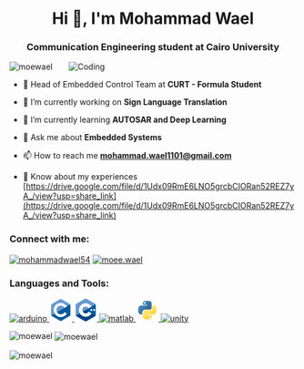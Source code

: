 <h1 align="center">Hi 👋, I'm Mohammad Wael</h1>
<h3 align="center">Communication Engineering student at Cairo University</h3>
<img align="right" alt="Coding" width="400" src="https://camo.githubusercontent.com/2309797487e5e969659a3b545c96151807b04120a9cc2985f632ec94ba00c9f3/68747470733a2f2f6d656469612e67697068792e636f6d2f6d656469612f53576f536b4e36447854737a71494b4571762f67697068792e676966">

<p align="left"> <img src="https://komarev.com/ghpvc/?username=moewael&label=Profile%20views&color=0e75b6&style=flat" alt="moewael" /> </p>

- 🚗 Head of Embedded Control Team at **CURT - Formula Student**

- 🔭 I’m currently working on **Sign Language Translation**

- 🌱 I’m currently learning **AUTOSAR and Deep Learning**

- 💬 Ask me about **Embedded Systems**

- 📫 How to reach me **mohammad.wael1101@gmail.com**

- 📄 Know about my experiences [https://drive.google.com/file/d/1Udx09RmE6LNO5grcbCIORan52REZ7yA_/view?usp=share_link](https://drive.google.com/file/d/1Udx09RmE6LNO5grcbCIORan52REZ7yA_/view?usp=share_link)

<h3 align="left">Connect with me:</h3>
<p align="left">
<a href="https://linkedin.com/in/mohammadwael54" target="blank"><img align="center" src="https://raw.githubusercontent.com/rahuldkjain/github-profile-readme-generator/master/src/images/icons/Social/linked-in-alt.svg" alt="mohammadwael54" height="30" width="40" /></a>
<a href="https://fb.com/moee.wael" target="blank"><img align="center" src="https://raw.githubusercontent.com/rahuldkjain/github-profile-readme-generator/master/src/images/icons/Social/facebook.svg" alt="moee.wael" height="30" width="40" /></a>
</p>

<h3 align="left">Languages and Tools:</h3>
<p align="left"> <a href="https://www.arduino.cc/" target="_blank" rel="noreferrer"> <img src="https://cdn.worldvectorlogo.com/logos/arduino-1.svg" alt="arduino" width="40" height="40"/> </a> <a href="https://www.cprogramming.com/" target="_blank" rel="noreferrer"> <img src="https://raw.githubusercontent.com/devicons/devicon/master/icons/c/c-original.svg" alt="c" width="40" height="40"/> </a> <a href="https://www.w3schools.com/cpp/" target="_blank" rel="noreferrer"> <img src="https://raw.githubusercontent.com/devicons/devicon/master/icons/cplusplus/cplusplus-original.svg" alt="cplusplus" width="40" height="40"/> </a> <a href="https://www.mathworks.com/" target="_blank" rel="noreferrer"> <img src="https://upload.wikimedia.org/wikipedia/commons/2/21/Matlab_Logo.png" alt="matlab" width="40" height="40"/> </a> <a href="https://www.python.org" target="_blank" rel="noreferrer"> <img src="https://raw.githubusercontent.com/devicons/devicon/master/icons/python/python-original.svg" alt="python" width="40" height="40"/> </a> <a href="https://unity.com/" target="_blank" rel="noreferrer"> <img src="https://www.vectorlogo.zone/logos/unity3d/unity3d-icon.svg" alt="unity" width="40" height="40"/> </a> </p>

<p><img align="left" src="https://github-readme-stats.vercel.app/api/top-langs?username=moewael&show_icons=true&locale=en&layout=compact" alt="moewael" /></p>

<p>&nbsp;<img align="center" src="https://github-readme-stats.vercel.app/api?username=moewael&show_icons=true&locale=en" alt="moewael" /></p>

<p><img align="center" src="https://github-readme-streak-stats.herokuapp.com/?user=moewael&" alt="moewael" /></p>
